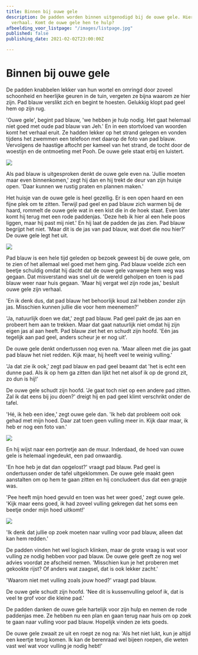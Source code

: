 ```yaml
---
title: Binnen bij ouwe gele
description: De padden worden binnen uitgenodigd bij de ouwe gele. Hier doen ze hun
  verhaal. Komt de ouwe gele hen te hulp?
afbeelding_voor_listpage: "/images/listpage.jpg"
published: false
publishing_date: 2021-02-02T23:00:00Z

---
```

# Binnen bij ouwe gele

De padden knabbelen lekker van hun wortel en omringd door zoveel schoonheid en heerlijke geuren in de tuin, vergeten ze bijna waarom ze hier zijn. Pad blauw verslikt zich en begint te hoesten. Gelukkig klopt pad geel hem op zijn rug.

'Ouwe gele', begint pad blauw, 'we hebben je hulp nodig. Het gaat helemaal niet goed met oude pad blauw van Jeh.' En in een stortvloed van woorden komt het verhaal eruit. Ze hadden lekker op het strand gelegen en vonden tijdens het zwemmen een telefoon met daarop de foto van pad blauw. Vervolgens de haastige aftocht per kameel van het strand, de tocht door de woestijn en de ontmoeting met Pooh. De ouwe gele staat erbij en luistert.

![](/images/pad-en-pad-ouwe-gele-a.jpg)

Als pad blauw is uitgesproken denkt de ouwe gele even na. 'Jullie moeten maar even binnenkomen,' zegt hij dan en hij trekt de deur van zijn huisje open. 'Daar kunnen we rustig praten en plannen maken.'

Het huisje van de ouwe gele is heel gezellig. Er is een open haard en een fijne plek om te zitten. Terwijl pad geel en pad blauw zich warmen bij de haard, rommelt de ouwe gele wat in een kist die in de hoek staat. Even later komt hij terug met een rode paddenjas. 'Deze heb ik hier al een hele poos liggen, maar hij past mij niet.' En hij laat de padden de jas zien. Pad blauw begrijpt het niet. 'Maar dit is de jas van pad blauw, wat doet die nou hier?' De ouwe gele legt het uit.

![](/images/pad-rode-jas-a.jpg)

Pad blauw is een hele tijd geleden op bezoek geweest bij de ouwe gele, om te zien of het allemaal wel goed met hem ging. Pad blauw voelde zich een beetje schuldig omdat hij dacht dat de ouwe gele vanwege hem weg was gegaan. Dat misverstand was snel uit de wereld geholpen en toen is pad blauw weer naar huis gegaan. 'Maar hij vergat wel zijn rode jas,' besluit ouwe gele zijn verhaal.

'En ik denk dus, dat pad blauw het behoorlijk koud zal hebben zonder zijn jas. Misschien kunnen jullie die voor hem meenemen?'

'Ja, natuurlijk doen we dat,' zegt pad blauw. Pad geel pakt de jas aan en probeert hem aan te trekken. Maar dat gaat natuurlijk niet omdat hij zijn eigen jas al aan heeft. Pad blauw ziet het en schudt zijn hoofd. 'Eén jas tegelijk aan pad geel, anders scheur je er nog uit'.

De ouwe gele denkt ondertussen nog even na. 'Maar alleen met die jas gaat pad blauw het niet redden. Kijk maar, hij heeft veel te weinig vulling.'

'Ja dat zie ik ook,' zegt pad blauw en pad geel beaamt dat 'het is echt een dunne pad. Als ik op hem ga zitten dan lijkt het net alsof ik op de grond zit, zo dun is hij!'

De ouwe gele schudt zijn hoofd. 'Je gaat toch niet op een andere pad zitten. Zal ik dat eens bij jou doen?' dreigt hij en pad geel klimt verschrikt onder de tafel.

'Hé, ik heb een idee,' zegt ouwe gele dan. 'Ik heb dat probleem ooit ook gehad met mijn hoed. Daar zat toen geen vulling meer in. Kijk daar maar, ik heb er nog een foto van.'

![](/images/plathoed-a.jpg)

En hij wijst naar een portretje aan de muur. Inderdaad, de hoed van ouwe gele is helemaal ingedeukt, een pad onwaardig.

'En hoe heb je dat dan opgelost?' vraagt pad blauw. Pad geel is ondertussen onder de tafel uitgeklommen. De ouwe gele maakt geen aanstalten om op hem te gaan zitten en hij concludeert dus dat een grapje was.

'Pee heeft mijn hoed gevuld en toen was het weer goed,' zegt ouwe gele. 'Kijk maar eens goed, ik had zoveel vulling gekregen dat het soms een beetje onder mijn hoed uitkomt!'

![](/images/pad-vulwol-a.jpg)

'Ik denk dat jullie op zoek moeten naar vulling voor pad blauw, alleen dat kan hem redden.'

De padden vinden het wel logisch klinken, maar de grote vraag is wat voor vulling ze nodig hebben voor pad blauw. De ouwe gele geeft ze nog wel advies voordat ze afscheid nemen. 'Misschien kun je het proberen met gekookte rijst? Of anders wat zaagsel, dat is ook lekker zacht.'

'Waarom niet met vulling zoals jouw hoed?' vraagt pad blauw.

De ouwe gele schudt zijn hoofd. 'Nee dit is kussenvulling geloof ik, dat is veel te grof voor die kleine pad.'

De padden danken de ouwe gele hartelijk voor zijn hulp en nemen de rode paddenjas mee. Ze hebben nu een plan en gaan terug naar huis om op zoek te gaan naar vulling voor pad blauw. Hopelijk vinden ze iets goeds.

De ouwe gele zwaait ze uit en roept ze nog na: 'Als het niet lukt, kun je altijd een keertje terug komen. Ik kan de berenraad wel bijeen roepen, die weten vast wel wat voor vulling je nodig hebt!'
